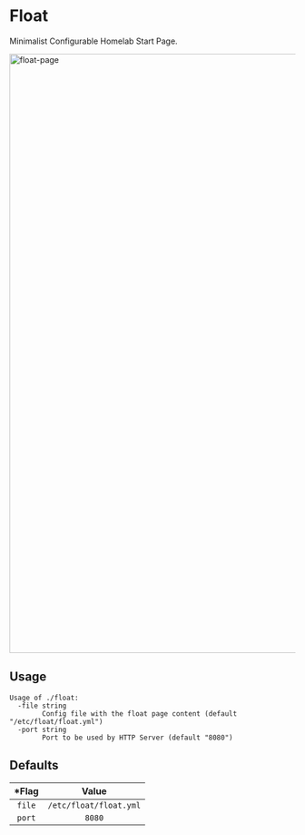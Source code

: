 # Float

Minimalist Configurable Homelab Start Page.

<img width="1054" alt="float-page" src="https://user-images.githubusercontent.com/22131756/187516168-ea10e258-1a0f-4d07-84ff-fa735f3701e6.png">

## Usage

``` console
Usage of ./float:
  -file string
        Config file with the float page content (default "/etc/float/float.yml")
  -port string
        Port to be used by HTTP Server (default "8080")
```

## Defaults

| ***Flag** |        **Value**       |
|:---------:|:----------------------:|
|   `file`  | `/etc/float/float.yml` |
|   `port`  |         `8080`         |
